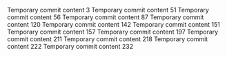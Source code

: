 Temporary commit content 3
Temporary commit content 51
Temporary commit content 56
Temporary commit content 87
Temporary commit content 120
Temporary commit content 142
Temporary commit content 151
Temporary commit content 157
Temporary commit content 197
Temporary commit content 211
Temporary commit content 218
Temporary commit content 222
Temporary commit content 232
